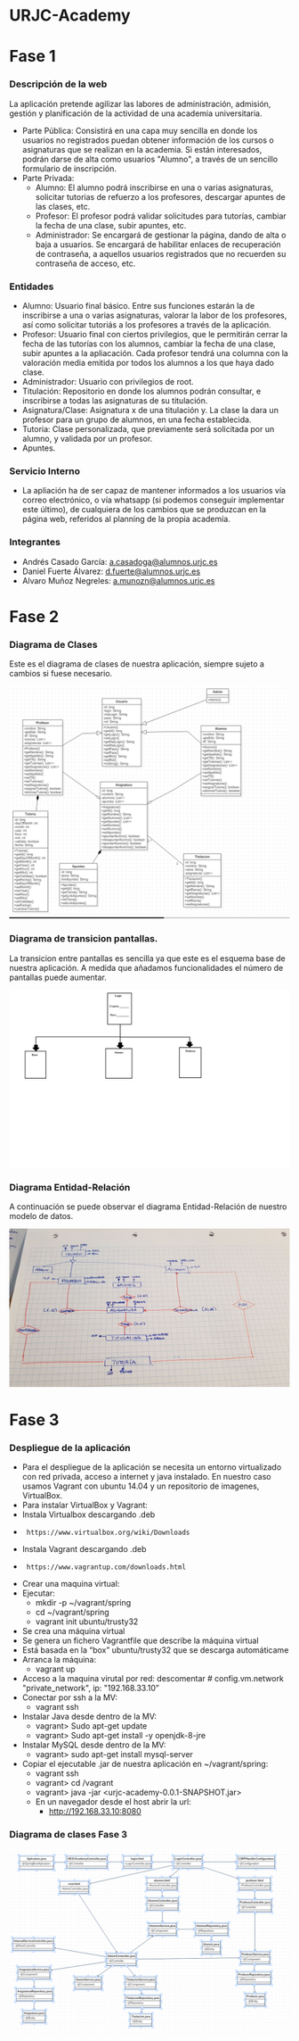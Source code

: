 # URJC-Academy

# Fase 1
### Descripción de la web
La aplicación pretende agilizar las labores de administración, admisión, gestión y planificación de la actividad de una academia universitaria.
-  Parte Pública: Consistirá en una capa muy sencilla en donde los usuarios no registrados puedan obtener información de los cursos o asignaturas que se realizan en la academia. Si están interesados, podrán darse de alta como usuarios "Alumno", a través de un sencillo formulario de inscripción.
-  Parte Privada: 
    -   Alumno: El alumno podrá inscribirse en una o varias asignaturas, solicitar tutorias de refuerzo a los profesores, descargar apuntes de las clases, etc.
    -   Profesor: El profesor podrá validar solicitudes para tutorías, cambiar la fecha de una clase, subir apuntes, etc.
    -   Administrador: Se encargará de gestionar la página, dando de alta o baja a usuarios. Se encargará de habilitar enlaces de recuperación de contraseña, a aquellos usuarios registrados que no recuerden su contraseña de acceso, etc.
    
### Entidades
-   Alumno: Usuario final básico. Entre sus funciones estarán la de inscribirse a una o varias asignaturas, valorar la labor de los profesores, así como solicitar tutoriás a los profesores a través de la aplicación.
-   Profesor: Usuario final con ciertos privilegios, que le permitirán cerrar la fecha de las tutorías con los alumnos, cambiar la fecha de una clase, subir apuntes a la apliacación. Cada profesor tendrá una columna con la valoración media emitida por todos los alumnos a los que haya dado clase.
-   Administrador: Usuario con privilegios de root.
-   Titulación: Repositorio en donde los alumnos podrán consultar, e inscribirse a todas las asignaturas de su titulación.
-   Asignatura/Clase: Asignatura x de una titulación y. La clase la dara un profesor para un grupo de alumnos, en una fecha establecida.
-   Tutoria:  Clase personalizada, que previamente será solicitada por un alumno, y validada por un profesor.
-   Apuntes. 

### Servicio Interno
-   La apliación ha de ser capaz de mantener informados a los usuarios vía correo electrónico, o vía whatsapp (si podemos conseguir implementar este último), de cualquiera de los cambios que se produzcan en la página web, referidos al planning de la propia academía.

### Integrantes
-   Andrés Casado García: a.casadoga@alumnos.urjc.es
-   Daniel Fuerte Álvarez: d.fuerte@alumnos.urjc.es
-   Alvaro Muñoz Negreles: a.munozn@alumnos.urjc.es

# Fase 2
### Diagrama de Clases
Este es el diagrama de clases de nuestra aplicación, siempre sujeto a cambios si fuese necesario.

![](imagenes/Diagrama_de_clases_Fase2.png "Diagrama_de_clases_Fase2")

### Diagrama de transicion pantallas.
La transicion entre pantallas es sencilla ya que este es el esquema base de nuestra aplicación. A medida que añadamos funcionalidades el número de pantallas puede aumentar.

![](imagenes/Diagrama_de_pantallas_Fase2.png "Diagrama_de_pantallas_Fase2")

### Diagrama Entidad-Relación
A continuación se puede observar el diagrama Entidad-Relación de nuestro modelo de datos.

![](imagenes/E_R.jpg "E_R")

# Fase 3
### Despliegue de la aplicación
-   Para el despliegue de la aplicación se necesita un entorno virtualizado con red privada, acceso a internet y java instalado. En nuestro caso usamos Vagrant con ubuntu 14.04 y un repositorio de imagenes, VirtualBox.
-   Para instalar VirtualBox y Vagrant:
-   Instala Virtualbox descargando .deb
 -      https://www.virtualbox.org/wiki/Downloads
-   Instala Vagrant descargando .deb
 -      https://www.vagrantup.com/downloads.html
-   Crear una maquina virtual:
-   Ejecutar:
    -   mkdir -p ~/vagrant/spring
    -   cd ~/vagrant/spring
    -   vagrant init ubuntu/trusty32
-   Se crea una máquina virtual
-   Se genera un fichero Vagrantfile que describe la máquina virtual
-   Está basada en la “box” ubuntu/trusty32 que se descarga automáticame
-   Arranca la máquina:
    -   vagrant up
-   Acceso a la maquina virutal por red: descomentar # config.vm.network "private_network", ip: "192.168.33.10”
-   Conectar por ssh a la MV:
    -   vagrant ssh
-   Instalar Java desde dentro de la MV: 
    -   vagrant> Sudo apt-get update
    -   vagrant> Sudo apt-get install -y openjdk-8-jre
-   Instalar MySQL desde dentro de la MV:
    -   vagrant> sudo apt-get install mysql-server
-   Copiar el ejecutable .jar de nuestra aplicación en ~/vagrant/spring:
    -   vagrant ssh
    -   vagrant> cd /vagrant
    -   vagrant> java -jar <urjc-academy-0.0.1-SNAPSHOT.jar>
    -   En un navegador desde el host abrir la url:
          -  http://192.168.33.10:8080
### Diagrama de clases Fase 3

![](imagenes/Diagrama_de_clases_Fase3.png "Diagrama_de_clases_Fase3")



    
